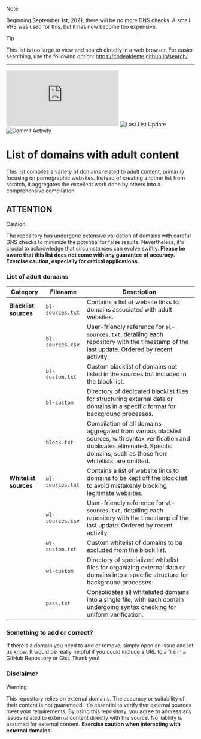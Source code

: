 > [!NOTE]
> Beginning September 1st, 2021, there will be no more DNS checks. A small VPS was used for this, but it has now become too expensive.

> [!TIP]
> This list is too large to view and search directly in a web browser. For easier searching, use the following option: https://codealdente.github.io/search/

---

![List Size](https://img.shields.io/github/size/Bon-Appetit/porn-domains/block.txt?style=flat-square&logo=github&label=List%20Size&cacheSeconds=43200) ![Last List Update](https://img.shields.io/badge/dynamic/json?url=https%3A%2F%2Fapi.github.com%2Frepos%2FBon-Appetit%2Fporn-domains%2Fcommits%3Fpath%3Dblock.txt%26page%3D1%26per_page%3D1&query=%24%5B0%5D.commit.author.date&style=flat-square&logo=github&label=Last%20List%20Update&cacheSeconds=43200) ![Commit Activity](https://img.shields.io/github/commit-activity/y/Bon-Appetit/porn-domains?style=flat-square&logo=github&label=Commit%20Activity&cacheSeconds=43200)

# List of domains with adult content
This list compiles a variety of domains related to adult content, primarily focusing on pornographic websites. Instead of creating another list from scratch, it aggregates the excellent work done by others into a comprehensive compilation.

## ATTENTION
> [!CAUTION]
> The repository has undergone extensive validation of domains with careful DNS checks to minimize the potential for false results. Nevertheless, it's crucial to acknowledge that circumstances can evolve swiftly. **Please be aware that this list does not come with any guarantee of accuracy. Exercise caution, especially for critical applications.**

### List of adult domains

| **Category**         | **Filename**          | **Description**                                                                                                             |
|----------------------|-----------------------|-----------------------------------------------------------------------------------------------------------------------------|
| **Blacklist sources**| `bl-sources.txt`      | Contains a list of website links to domains associated with adult websites.                                                 |
|                      | `bl-sources.csv`      | User-friendly reference for `bl-sources.txt`, detailing each repository with the timestamp of the last update. Ordered by recent activity. |
|                      | `bl-custom.txt`       | Custom blacklist of domains not listed in the sources but included in the block list.                                        |
|                      | `bl-custom`           | Directory of dedicated blacklist files for structuring external data or domains in a specific format for background processes.|
|                      | `block.txt`           | Compilation of all domains aggregated from various blacklist sources, with syntax verification and duplicates eliminated. Specific domains, such as those from whitelists, are omitted. |
| **Whitelist sources**| `wl-sources.txt`      | Contains a list of website links to domains to be kept off the block list to avoid mistakenly blocking legitimate websites.  |
|                      | `wl-sources.csv`      | User-friendly reference for `wl-sources.txt`, detailing each repository with the timestamp of the last update. Ordered by recent activity. |
|                      | `wl-custom.txt`       | Custom whitelist of domains to be excluded from the block list.                                                             |
|                      | `wl-custom`           | Directory of specialized whitelist files for organizing external data or domains into a specific structure for background processes. |
|                      | `pass.txt`            | Consolidates all whitelisted domains into a single file, with each domain undergoing syntax checking for uniform verification. |

### Something to add or correct?
If there's a domain you need to add or remove, simply open an issue and let us know. It would be really helpful if you could include a URL to a file in a GitHub Repository or Gist. Thank you!

### Disclaimer
> [!WARNING]
> This repository relies on external domains. The accuracy or suitability of their content is not guaranteed. It's essential to verify that external sources meet your requirements. By using this repository, you agree to address any issues related to external content directly with the source. No liability is assumed for external content. **Exercise caution when interacting with external domains.**